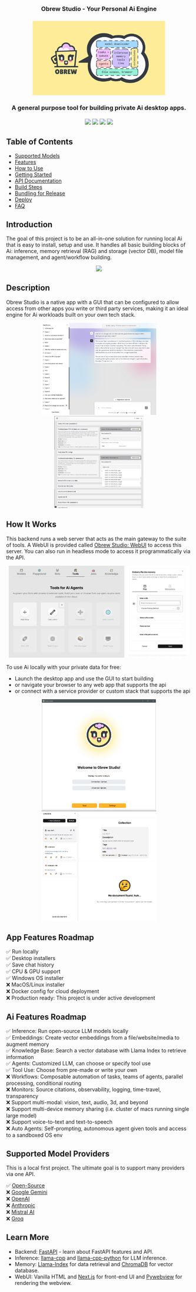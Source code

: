 <h3 align="center">
    Obrew Studio - Your Personal Ai Engine
</h3>

<h3 align="center">
    <img src="assets/images/banner.png" width="360" height="auto" />
    <br>
    <br>
    A general purpose tool for building private Ai desktop apps.
    <br>
    <br>
    <img src="https://img.shields.io/badge/license-MIT-blue.svg" />
    <img src="https://img.shields.io/badge/-Python-000?&logo=Python" />
    <img src="https://img.shields.io/badge/-JavaScript-000?&logo=JavaScript" />
    <img src="https://img.shields.io/badge/-FastAPI-000?&logo=fastapi" />
</h3>

## Table of Contents

- [Supported Models](https://huggingface.co/models?library=gguf&sort=trending)
- [Features](#app-features-roadmap)
- [How to Use](assets/how-to-use.md)
- [Getting Started](assets/getting-started.md)
- [API Documentation](assets/api-docs.md)
- [Build Steps](assets/build-steps.md)
- [Bundling for Release](assets/bundling-for-release.md)
- [Deploy](assets/deploy.md)
- [FAQ](assets/faq.md)

## Introduction

The goal of this project is to be an all-in-one solution for running local Ai that is easy to install, setup and use. It handles all basic building blocks of Ai: inference, memory retrieval (RAG) and storage (vector DB), model file management, and agent/workflow building.

<p align="center">
    <img src="assets/images/obrew-demo.gif" width="360" height="auto" />
</p>

## Description

Obrew Studio is a native app with a GUI that can be configured to allow access from other apps you write or third party services, making it an ideal engine for Ai workloads built on your own tech stack.

<p align="center">
    <img src="assets/images/chat-history.png" height="250" />
    <img src="assets/images/model-explorer.png" height="250" />
</p>

## How It Works

This backend runs a web server that acts as the main gateway to the suite of tools. A WebUI is provided called [Obrew Studio: WebUI](https://studio.openbrewai.com/) to access this server. You can also run in headless mode to access it programmatically via the API.

<p align="center">
    <img src="assets/images/tools.png" height="250" />
    <img src="assets/images/embed-file.png" height="250" />
</p>

To use Ai locally with your private data for free:

- Launch the desktop app and use the GUI to start building
- or navigate your browser to any web app that supports the api
- or connect with a service provider or custom stack that supports the api

<p align="center">
    <img src="assets/images/app-entry.png" height="300" />
    <img src="assets/images/knowledge.png" height="300" />
</p>

## App Features Roadmap

✅ Run locally<br>
✅ Desktop installers<br>
✅ Save chat history<br>
✅ CPU & GPU support<br>
✅ Windows OS installer<br>
❌ MacOS/Linux installer<br>
❌ Docker config for cloud deployment<br>
❌ Production ready: This project is under active development<br>

## Ai Features Roadmap

✅ Inference: Run open-source LLM models locally<br>
✅ Embeddings: Create vector embeddings from a file/website/media to augment memory<br>
✅ Knowledge Base: Search a vector database with Llama Index to retrieve information<br>
✅ Agents: Customized LLM, can choose or specify tool use<br>
✅ Tool Use: Choose from pre-made or write your own<br>
❌ Workflows: Composable automation of tasks, teams of agents, parallel processing, conditional routing<br>
❌ Monitors: Source citations, observability, logging, time-travel, transparency<br>
❌ Support multi-modal: vision, text, audio, 3d, and beyond<br>
❌ Support multi-device memory sharing (i.e. cluster of macs running single large model)<br>
❌ Support voice-to-text and text-to-speech<br>
❌ Auto Agents: Self-prompting, autonomous agent given tools and access to a sandboxed OS env<br>

## Supported Model Providers

This is a local first project. The ultimate goal is to support many providers via one API.

✅ [Open-Source](https://huggingface.co)<br>
❌ [Google Gemini](https://gemini.google.com)<br>
❌ [OpenAI](https://openai.com/chatgpt)<br>
❌ [Anthropic](https://www.anthropic.com)<br>
❌ [Mistral AI](https://mistral.ai)<br>
❌ [Groq](https://groq.com)<br>

## Learn More

- Backend: [FastAPI](https://fastapi.tiangolo.com/) - learn about FastAPI features and API.
- Inference: [llama-cpp](https://github.com/ggerganov/llama.cpp) and [llama-cpp-python](https://github.com/abetlen/llama-cpp-python) for LLM inference.
- Memory: [Llama-Index](https://github.com/run-llama/llama_index) for data retrieval and [ChromaDB](https://github.com/chroma-core/chroma) for vector database.
- WebUI: Vanilla HTML and [Next.js](https://nextjs.org/) for front-end UI and [Pywebview](https://github.com/r0x0r/pywebview) for rendering the webview.
